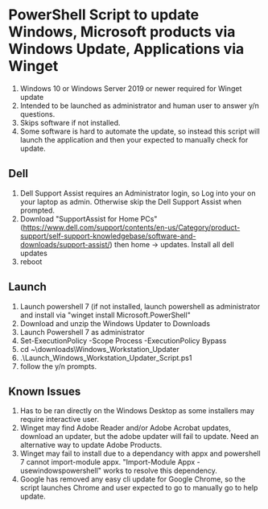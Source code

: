 # PowerShell Script to update Windows, Microsoft products via Windows Update, Applications via Winget
1. Windows 10 or Windows Server 2019 or newer required for Winget update
2. Intended to be launched as administrator and human user to answer y/n questions.  
3. Skips software if not installed.
4. Some software is hard to automate the update, so instead this script will launch the application and then your expected to manually check for update.

## Dell
1. Dell Support Assist requires an Administrator login, so Log into your on your laptop as admin.  Otherwise skip the Dell Support Assist when prompted.
2. Download "SupportAssist for Home PCs" (https://www.dell.com/support/contents/en-us/Category/product-support/self-support-knowledgebase/software-and-downloads/support-assist/) then home -> updates.  Install all dell updates
3. reboot
## Launch
1. Launch powershell 7 (if not installed, launch powershell as administrator and install via "winget install Microsoft.PowerShell"
2. Download and unzip the Windows Updater to Downloads
3. Launch Powershell 7 as administrator
4. Set-ExecutionPolicy -Scope Process -ExecutionPolicy Bypass
5. cd ~\downloads\Windows_Workstation_Updater
6. .\Launch_Windows_Workstation_Updater_Script.ps1
7. follow the y/n prompts.  

## Known Issues
1. Has to be ran directly on the Windows Desktop as some installers may require interactive user.
2. Winget may find Adobe Reader and/or Adobe Acrobat updates, download an updater, but the adobe updater will fail to update. Need an alternative way to update Adobe Products.
3. Winget may fail to install due to a dependancy with appx and powershell 7 cannot import-module appx.  "Import-Module Appx -usewindowspowershell" works to resolve this dependency.
4. Google has removed any easy cli update for Google Chrome, so the script launches Chrome and user expected to go to manually go to help update.
